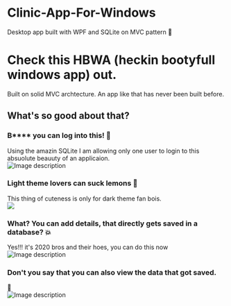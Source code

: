 # Clinic-App-For-Windows
Desktop app built with WPF and SQLite on MVC pattern
:tada: <br />
# Check this HBWA (heckin bootyfull windows app) out. #

Built on solid MVC archtecture. An app like that has never been built before. <br />

## What's so good about that? ##

### B**** you can log into this! :beers: <br />
Using the amazin SQLite I am allowing only one user to login to this absuolute beauuty of an applicaion. <br />
![Image description](https://imgur.com/U5Jr3az) <br />

### Light theme lovers can suck lemons :busts_in_silhouette: <br />
This thing of cuteness is only for dark theme fan bois. <br />
![](https://gph.is/29416EG)


### What? You can add details, that directly gets saved in a database? :boom:  <br />
Yes!!! it's 2020 bros and their hoes, you can do this now <br />
![Image description](https://imgur.com/ZNtgaaO) <br />

### Don't you say that you can also view the data that got saved. <br />
:see_no_evil: <br />
![Image description](https://imgur.com/kX2M4FX) <br />
